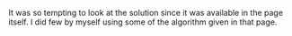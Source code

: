 It was so tempting to look at the solution since it was available in the page itself. I did few by myself using some of the algorithm given in that page.
